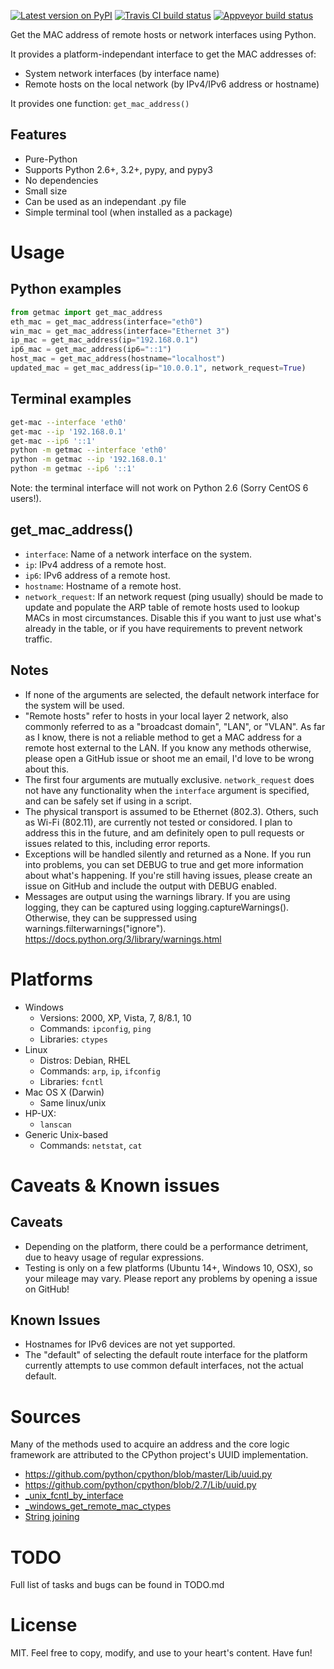 
[![Latest version on PyPI](https://badge.fury.io/py/get-mac.svg)](https://pypi.org/project/get-mac/)
[![Travis CI build status](https://travis-ci.org/GhostofGoes/get-mac.svg?branch=master)](https://travis-ci.org/GhostofGoes/get-mac)
[![Appveyor build status](https://ci.appveyor.com/api/projects/status/4o9mx4d35adrbssq/branch/master?svg=true)](https://ci.appveyor.com/project/GhostofGoes/get-mac/branch/master)

Get the MAC address of remote hosts or network interfaces using Python.

It provides a platform-independant interface to get the MAC addresses of:

* System network interfaces (by interface name)
* Remote hosts on the local network (by IPv4/IPv6 address or hostname)

It provides one function: `get_mac_address()`

## Features
* Pure-Python
* Supports Python 2.6+, 3.2+, pypy, and pypy3
* No dependencies
* Small size
* Can be used as an independant .py file
* Simple terminal tool (when installed as a package)

# Usage

## Python examples
```python
from getmac import get_mac_address
eth_mac = get_mac_address(interface="eth0")
win_mac = get_mac_address(interface="Ethernet 3")
ip_mac = get_mac_address(ip="192.168.0.1")
ip6_mac = get_mac_address(ip6="::1")
host_mac = get_mac_address(hostname="localhost")
updated_mac = get_mac_address(ip="10.0.0.1", network_request=True)
```

## Terminal examples
```bash
get-mac --interface 'eth0'
get-mac --ip '192.168.0.1'
get-mac --ip6 '::1'
python -m getmac --interface 'eth0'
python -m getmac --ip '192.168.0.1'
python -m getmac --ip6 '::1'
```

Note: the terminal interface will not work on Python 2.6 (Sorry CentOS 6 users!).

## get_mac_address()
* `interface`: Name of a network interface on the system.
* `ip`: IPv4 address of a remote host.
* `ip6`: IPv6 address of a remote host.
* `hostname`: Hostname of a remote host.
* `network_request`: If an network request (ping usually) should be made to update and populate the
ARP table of remote hosts used to lookup MACs in most circumstances.
Disable this if you want to just use what's already in the table, or
if you have requirements to prevent network traffic.

## Notes
* If none of the arguments are selected, the default network interface for the system will be used.
* "Remote hosts" refer to hosts in your local layer 2 network, also
commonly referred to as a "broadcast domain", "LAN", or "VLAN". As far
as I know, there is not a reliable method to get a MAC address for a
remote host external to the LAN. If you know any methods otherwise, please
open a GitHub issue or shoot me an email, I'd love to be wrong about this.
* The first four arguments are mutually exclusive. `network_request` does not have any functionality
when the `interface` argument is specified, and can be safely set if using in a script.
* The physical transport is assumed to be Ethernet (802.3). Others, such as
Wi-Fi (802.11), are currently not tested or considored. I plan to
address this in the future, and am definitely open to pull requests
or issues related to this, including error reports.
* Exceptions will be handled silently and returned as a None.
    If you run into problems, you can set DEBUG to true and get more
    information about what's happening. If you're still having issues,
    please create an issue on GitHub and include the output with DEBUG enabled.
* Messages are output using the warnings library.
If you are using logging, they can be captured using logging.captureWarnings().
Otherwise, they can be suppressed using warnings.filterwarnings("ignore").
https://docs.python.org/3/library/warnings.html

# Platforms
* Windows
    * Versions: 2000, XP, Vista, 7, 8/8.1, 10
    * Commands: `ipconfig`, `ping`
    * Libraries: `ctypes`
* Linux
    * Distros: Debian, RHEL
    * Commands: `arp`, `ip`, `ifconfig`
    * Libraries: `fcntl`
* Mac OS X (Darwin)
    * Same linux/unix
* HP-UX:
    * `lanscan`
* Generic Unix-based
    * Commands: `netstat`, `cat`

# Caveats & Known issues

## Caveats
* Depending on the platform, there could be a performance detriment,
due to heavy usage of regular expressions.
* Testing is only on a few platforms (Ubuntu 14+, Windows 10, OSX), so your
mileage may vary. Please report any problems by opening a issue on GitHub!

## Known Issues
* Hostnames for IPv6 devices are not yet supported.
* The "default" of selecting the default route interface for the platform
currently attempts to use common default interfaces, not the actual default.

# Sources
Many of the methods used to acquire an address and the core logic framework
are attributed to the CPython project's UUID implementation.
* https://github.com/python/cpython/blob/master/Lib/uuid.py
* https://github.com/python/cpython/blob/2.7/Lib/uuid.py
* [_unix_fcntl_by_interface](https://stackoverflow.com/a/4789267/2214380)
* [_windows_get_remote_mac_ctypes](goo.gl/ymhZ9p)
* [String joining](https://stackoverflow.com/a/3258612/2214380)

# TODO
Full list of tasks and bugs can be found in TODO.md

# License
MIT. Feel free to copy, modify, and use to your heart's content. Have fun!
